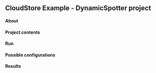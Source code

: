 CloudStore Example - DynamicSpotter project
-------

#### About

#### Project contents 

#### Run

#### Possible configurations 

#### Results





